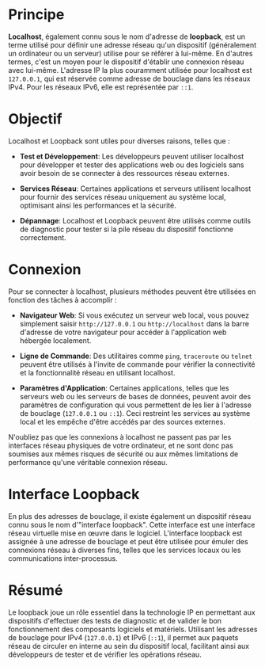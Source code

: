 # Principe 
**Localhost**, également connu sous le nom d'adresse de **loopback**, est un terme utilisé pour définir une adresse réseau qu'un dispositif (généralement un ordinateur ou un serveur) utilise pour se référer à lui-même. En d'autres termes, c'est un moyen pour le dispositif d'établir une connexion réseau avec lui-même. L'adresse IP la plus couramment utilisée pour localhost est `127.0.0.1`, qui est réservée comme adresse de bouclage dans les réseaux IPv4. Pour les réseaux IPv6, elle est représentée par `::1`.

# Objectif 

Localhost et Loopback sont utiles pour diverses raisons, telles que :

- **Test et Développement**: Les développeurs peuvent utiliser localhost pour développer et tester des applications web ou des logiciels sans avoir besoin de se connecter à des ressources réseau externes.
    
- **Services Réseau**: Certaines applications et serveurs utilisent localhost pour fournir des services réseau uniquement au système local, optimisant ainsi les performances et la sécurité.
    
- **Dépannage**: Localhost et Loopback peuvent être utilisés comme outils de diagnostic pour tester si la pile réseau du dispositif fonctionne correctement.
    

# Connexion 

Pour se connecter à localhost, plusieurs méthodes peuvent être utilisées en fonction des tâches à accomplir :

- **Navigateur Web**: Si vous exécutez un serveur web local, vous pouvez simplement saisir `http://127.0.0.1` ou `http://localhost` dans la barre d'adresse de votre navigateur pour accéder à l'application web hébergée localement.
    
- **Ligne de Commande**: Des utilitaires comme `ping`, `traceroute` ou `telnet` peuvent être utilisés à l'invite de commande pour vérifier la connectivité et la fonctionnalité réseau en utilisant localhost.
    
- **Paramètres d'Application**: Certaines applications, telles que les serveurs web ou les serveurs de bases de données, peuvent avoir des paramètres de configuration qui vous permettent de les lier à l'adresse de bouclage (`127.0.0.1` ou `::1`). Ceci restreint les services au système local et les empêche d'être accédés par des sources externes.
    

N'oubliez pas que les connexions à localhost ne passent pas par les interfaces réseau physiques de votre ordinateur, et ne sont donc pas soumises aux mêmes risques de sécurité ou aux mêmes limitations de performance qu'une véritable connexion réseau.

# Interface Loopback

En plus des adresses de bouclage, il existe également un dispositif réseau connu sous le nom d'"interface loopback". Cette interface est une interface réseau virtuelle mise en œuvre dans le logiciel. L'interface loopback est assignée à une adresse de bouclage et peut être utilisée pour émuler des connexions réseau à diverses fins, telles que les services locaux ou les communications inter-processus.

# **Résumé**

Le loopback joue un rôle essentiel dans la technologie IP en permettant aux dispositifs d'effectuer des tests de diagnostic et de valider le bon fonctionnement des composants logiciels et matériels. Utilisant les adresses de bouclage pour IPv4 (`127.0.0.1`) et IPv6 (`::1`), il permet aux paquets réseau de circuler en interne au sein du dispositif local, facilitant ainsi aux développeurs de tester et de vérifier les opérations réseau.